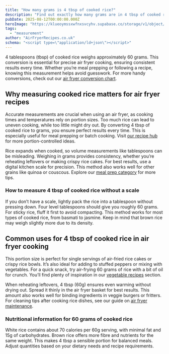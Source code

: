 ```yaml
---
title: "How many grams is 4 tbsp of cooked rice?"
description: "Find out exactly how many grams are in 4 tbsp of cooked rice for perfect air fryer meal prep every time."
pubDate: 2025-08-12T00:00:00.000Z
heroImage: "https://klueoymssxwfnxsvcyhv.supabase.co/storage/v1/object/public/md/how-many-grams-is-4-tbsp-cooked-rice-59094612.webp"
tags:
  - "measurement"
author: "AirFryerRecipes.co.uk"
schema: "<script type=\"application/ld+json\"></script>"
---
```


<p>4 tablespoons (tbsp) of cooked rice weighs approximately 60 grams. This conversion is essential for precise air fryer cooking, ensuring consistent results every time. Whether you’re meal prepping or following a recipe, knowing this measurement helps avoid guesswork. For more handy conversions, check out our <a href=https://www.airfryerrecipe.co.uk/air-fryer-conversion-chart>air fryer conversion chart</a>.</p>  

<h2>Why measuring cooked rice matters for air fryer recipes</h2>  
<p>Accurate measurements are crucial when using an air fryer, as cooking times and temperatures rely on portion sizes. Too much rice can lead to uneven cooking, while too little might dry out. By converting 4 tbsp of cooked rice to grams, you ensure perfect results every time. This is especially useful for meal prepping or batch cooking. Visit <a href=https://www.airfryerrecipe.co.uk/recipes>our recipe hub</a> for more portion-controlled ideas.</p>  

<p>Rice expands when cooked, so volume measurements like tablespoons can be misleading. Weighing in grams provides consistency, whether you’re reheating leftovers or making crispy rice cakes. For best results, use a digital kitchen scale for precision. This method also works well for other grains like quinoa or couscous. Explore our <a href=https://www.airfryerrecipe.co.uk/recipe-category/meal-prep>meal prep category</a> for more tips.</p>  

<h3>How to measure 4 tbsp of cooked rice without a scale</h3>  
<p>If you don’t have a scale, lightly pack the rice into a tablespoon without pressing down. Four level tablespoons should give you roughly 60 grams. For sticky rice, fluff it first to avoid compacting. This method works for most types of cooked rice, from basmati to jasmine. Keep in mind that brown rice may weigh slightly more due to its density.</p>  

<h2>Common uses for 4 tbsp of cooked rice in air fryer cooking</h2>  
<p>This portion size is perfect for single servings of air-fried rice cakes or crispy rice bowls. It’s also ideal for adding to stuffed peppers or mixing with vegetables. For a quick snack, try air-frying 60 grams of rice with a bit of oil for crunch. You’ll find plenty of inspiration in our <a href=https://www.airfryerrecipe.co.uk/recipe-category/vegetables>vegetable recipes</a> section.</p>  

<p>When reheating leftovers, 4 tbsp (60g) ensures even warming without drying out. Spread it thinly in the air fryer basket for best results. This amount also works well for binding ingredients in veggie burgers or fritters. For cleaning tips after cooking rice dishes, see our guide on <a href=https://www.airfryerrecipe.co.uk/air-fryer-cleaner>air fryer maintenance</a>.</p>  

<h3>Nutritional information for 60 grams of cooked rice</h3>  
<p>White rice contains about 70 calories per 60g serving, with minimal fat and 15g of carbohydrates. Brown rice offers more fibre and nutrients for the same weight. This makes 4 tbsp a sensible portion for balanced meals. Adjust quantities based on your dietary needs and recipe requirements.</p>